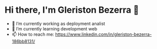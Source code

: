 # Hi there, I'm Gleriston Bezerra 👋

- 🔭 I’m currently working as deployment analist
- 🌱 I’m currently learning development web
- 📫 How to reach me: https://www.linkedin.com/in/gleriston-bezerra-186bb8131/



